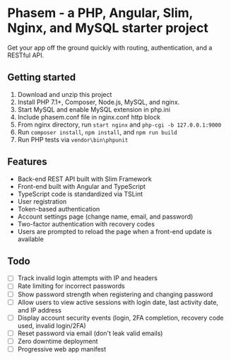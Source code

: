 # Phasem - a PHP, Angular, Slim, Nginx, and MySQL starter project

Get your app off the ground quickly with routing, authentication,
and a RESTful API.

## Getting started

1. Download and unzip this project
2. Install PHP 7.1+, Composer, Node.js, MySQL, and nginx.
3. Start MySQL and enable MySQL extension in php.ini
4. Include phasem.conf file in nginx.conf http block
5. From nginx directory, run `start nginx` and `php-cgi -b 127.0.0.1:9000`
6. Run `composer install`, `npm install`, and `npm run build`
7. Run PHP tests via `vendor\bin\phpunit`

## Features

* Back-end REST API built with Slim Framework
* Front-end built with Angular and TypeScript
* TypeScript code is standardized via TSLint
* User registration
* Token-based authentication
* Account settings page (change name, email, and password)
* Two-factor authentication with recovery codes
* Users are prompted to reload the page when a front-end update is available

## Todo

- [ ] Track invalid login attempts with IP and headers
- [ ] Rate limiting for incorrect passwords
- [ ] Show password strength when registering and changing password
- [ ] Allow users to view active sessions with login date, last activity date, and IP address
- [ ] Display account security events (login, 2FA completion, recovery code used, invalid login/2FA)
- [ ] Reset password via email (don't leak valid emails)
- [ ] Zero downtime deployment
- [ ] Progressive web app manifest

